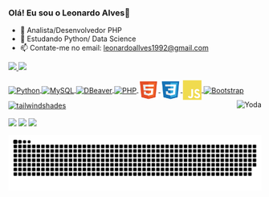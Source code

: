 ### Olá! Eu sou o Leonardo Alves👋

- 🔭 Analista/Desenvolvedor PHP
- 🌱 Estudando Python/ Data Science
- 📫 Contate-me no email: leonardoallves1992@gmail.com


<div>
  <a href="https://github.com/leo-allves">
  <img height="180em" src="https://github-readme-stats.vercel.app/api?username=leo-allves&show_icons=true&theme=dark&include_all_commits=true&count_private=true"/>
  <img height="180em" src="https://github-readme-stats.vercel.app/api/top-langs/?username=leo-allves&layout=compact&langs_count=7&theme=dark"/>
</div>
  
<div style="display: inline_block"><br>
  <img align="center" alt="Python" height="46" width="50" src="https://www.pngall.com/wp-content/uploads/5/Python-PNG-Clipart.png">
  <img align="center" alt="MySQL" height="44" width="46" src="https://www.pngkey.com/png/full/269-2693201_mysql-logo-circle-png.png">
  <img align="center" alt="DBeaver" height="42" width="42" src="https://upload.wikimedia.org/wikipedia/commons/thumb/b/b5/DBeaver_logo.svg/1024px-DBeaver_logo.svg.png">
  <img align="center" alt="PHP" height="50" width="54" src="https://www.pngall.com/wp-content/uploads/2016/05/PHP-Logo.png">
  <img align="center" alt="HTML" height="36" width="40" src="https://raw.githubusercontent.com/devicons/devicon/master/icons/html5/html5-original.svg">
  <img align="center" alt="CSS" height="36" width="40" src="https://raw.githubusercontent.com/devicons/devicon/master/icons/css3/css3-original.svg">
  <img align="center" alt="Js" height="40" width="38" src="https://raw.githubusercontent.com/devicons/devicon/master/icons/javascript/javascript-plain.svg">
  <img align="center" alt="Bootstrap" height="54" width="50" src="https://www.logo.wine/a/logo/Bootstrap_(front-end_framework)/Bootstrap_(front-end_framework)-Logo.wine.svg">
  <img align="center" alt="tailwindshades" height="48" width="50" src="https://bourhaouta.gallerycdn.vsassets.io/extensions/bourhaouta/tailwindshades/0.0.5/1592520164095/Microsoft.VisualStudio.Services.Icons.Default">

  <img align="right" alt="Yoda" src="https://www.fightersgeneration.com/nf7/char/yoda-lightsaber.gif">
<div>



<div style= "display: inline_block"><br>
  <a href="https://www.instagram.com/leonardoalves1192/" target="_blank"><img src="https://img.shields.io/badge/Instagram-E4405F?style=for-the-badge&logo=instagram&logoColor=white" target="_blank"></a>
  <a href = "mailto:leonardoallves1992@gmail.com" target="_blank"><img src="https://img.shields.io/badge/Gmail-D14836?style=for-the-badge&logo=gmail&logoColor=white" target="_blank"></a>
  <a href="https://www.linkedin.com/in/leonardo-alves-programador/" target="_blank"><img src="https://img.shields.io/badge/LinkedIn-0077B5?style=for-the-badge&logo=linkedin&logoColor=white" target="_blank"></a> 

  ![Snake animation](https://github.com/leo-allves/leo-allves/blob/output/github-contribution-grid-snake.svg)
</div>

